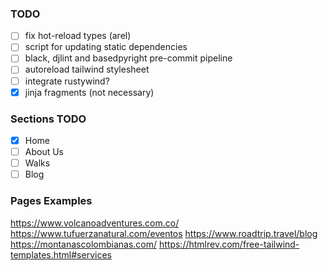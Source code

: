 ### TODO

- [ ] fix hot-reload types (arel)
- [ ] script for updating static dependencies
- [ ] black, djlint and basedpyright pre-commit pipeline
- [ ] autoreload tailwind stylesheet
- [ ] integrate rustywind?
- [x] jinja fragments (not necessary)

### Sections TODO
- [x] Home
- [ ] About Us
- [ ] Walks
- [ ] Blog

### Pages Examples
https://www.volcanoadventures.com.co/
https://www.tufuerzanatural.com/eventos
https://www.roadtrip.travel/blog
https://montanascolombianas.com/
https://htmlrev.com/free-tailwind-templates.html#services
